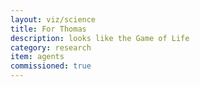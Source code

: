 ```yaml
---
layout: viz/science
title: For Thomas
description: looks like the Game of Life
category: research
item: agents
commissioned: true
---
```


